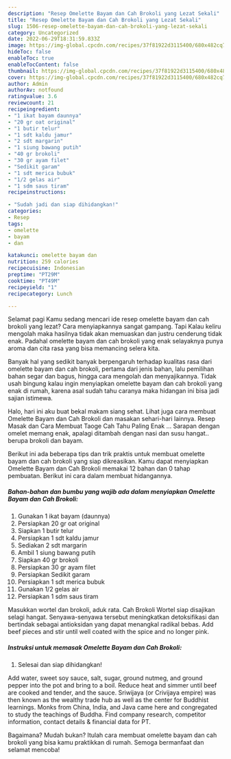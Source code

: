 ```yaml
---
description: "Resep Omelette Bayam dan Cah Brokoli yang Lezat Sekali"
title: "Resep Omelette Bayam dan Cah Brokoli yang Lezat Sekali"
slug: 1506-resep-omelette-bayam-dan-cah-brokoli-yang-lezat-sekali
category: Uncategorized
date: 2022-06-29T18:31:59.833Z
image: https://img-global.cpcdn.com/recipes/37f81922d3115400/680x482cq70/omelette-bayam-dan-cah-brokoli-foto-resep-utama.jpg
hideToc: false
enableToc: true
enableTocContent: false
thumbnail: https://img-global.cpcdn.com/recipes/37f81922d3115400/680x482cq70/omelette-bayam-dan-cah-brokoli-foto-resep-utama.jpg
cover: https://img-global.cpcdn.com/recipes/37f81922d3115400/680x482cq70/omelette-bayam-dan-cah-brokoli-foto-resep-utama.jpg
author: Admin
authorAv: notfound
ratingvalue: 3.6
reviewcount: 21
recipeingredient:
- "1 ikat bayam daunnya"
- "20 gr oat original"
- "1 butir telur"
- "1 sdt kaldu jamur"
- "2 sdt margarin"
- "1 siung bawang putih"
- "40 gr brokoli"
- "30 gr ayam filet"
- "Sedikit garam"
- "1 sdt merica bubuk"
- "1/2 gelas air"
- "1 sdm saus tiram"
recipeinstructions:

- "Sudah jadi dan siap dihidangkan!"
categories:
- Resep
tags:
- omelette
- bayam
- dan

katakunci: omelette bayam dan 
nutrition: 259 calories
recipecuisine: Indonesian
preptime: "PT29M"
cooktime: "PT49M"
recipeyield: "1"
recipecategory: Lunch

---
```



Selamat pagi Kamu sedang mencari ide resep omelette bayam dan cah brokoli yang lezat? Cara menyiapkannya sangat gampang. Tapi Kalau keliru mengolah maka hasilnya tidak akan memuaskan dan justru cenderung tidak enak. Padahal omelette bayam dan cah brokoli yang enak selayaknya punya aroma dan cita rasa yang bisa memancing selera kita.


Banyak hal yang sedikit banyak berpengaruh terhadap kualitas rasa dari omelette bayam dan cah brokoli, pertama dari jenis bahan, lalu pemilihan bahan segar dan bagus, hingga cara mengolah dan menyajikannya. Tidak usah bingung kalau ingin menyiapkan omelette bayam dan cah brokoli yang enak di rumah, karena asal sudah tahu caranya maka hidangan ini bisa jadi sajian istimewa.

Halo, hari ini aku buat bekal makam siang sehat. Lihat juga cara membuat Omelette Bayam dan Cah Brokoli dan masakan sehari-hari lainnya. Resep Masak dan Cara Membuat Taoge Cah Tahu Paling Enak … Sarapan dengan omelet memang enak, apalagi ditambah dengan nasi dan susu hangat.. berupa brokoli dan bayam.


Berikut ini ada beberapa tips dan trik praktis untuk membuat omelette bayam dan cah brokoli yang siap dikreasikan. Kamu dapat menyiapkan Omelette Bayam dan Cah Brokoli memakai 12 bahan dan 0 tahap pembuatan. Berikut ini cara dalam membuat hidangannya.

<!--inarticleads1-->

##### Bahan-bahan dan bumbu yang wajib ada dalam menyiapkan Omelette Bayam dan Cah Brokoli:

1. Gunakan 1 ikat bayam (daunnya)
1. Persiapkan 20 gr oat original
1. Siapkan 1 butir telur
1. Persiapkan 1 sdt kaldu jamur
1. Sediakan 2 sdt margarin
1. Ambil 1 siung bawang putih
1. Siapkan 40 gr brokoli
1. Persiapkan 30 gr ayam filet
1. Persiapkan Sedikit garam
1. Persiapkan 1 sdt merica bubuk
1. Gunakan 1/2 gelas air
1. Persiapkan 1 sdm saus tiram


Masukkan wortel dan brokoli, aduk rata. Cah Brokoli Wortel siap disajikan selagi hangat. Senyawa-senyawa tersebut meningkatkan detoksifikasi dan bertindak sebagai antioksidan yang dapat menangkal radikal bebas. Add beef pieces and stir until well coated with the spice and no longer pink. 

<!--inarticleads2-->

##### Instruksi untuk memasak Omelette Bayam dan Cah Brokoli:


1. Selesai dan siap dihidangkan!

Add water, sweet soy sauce, salt, sugar, ground nutmeg, and ground pepper into the pot and bring to a boil. Reduce heat and simmer until beef are cooked and tender, and the sauce. Sriwijaya (or Crivijaya empire) was then known as the wealthy trade hub as well as the center for Buddhist learnings. Monks from China, India, and Java came here and congregated to study the teachings of Buddha. Find company research, competitor information, contact details &amp; financial data for PT. 

Bagaimana? Mudah bukan? Itulah cara membuat omelette bayam dan cah brokoli yang bisa kamu praktikkan di rumah. Semoga bermanfaat dan selamat mencoba!
